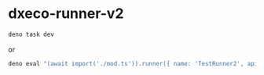 # dxeco-runner-v2

```sh
deno task dev
```

or

```sh
deno eval "(await import('./mod.ts')).runner({ name: 'TestRunner2', apiKey: 'dummy', apiUrl: new URL('http://localhost:4000/api'), interval: 5000, timeout: 10000 });"
```
